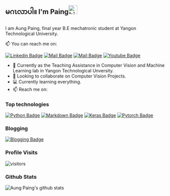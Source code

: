 ## မဂၤလာပါ။ I'm Paing<img src="https://user-images.githubusercontent.com/1303154/88677602-1635ba80-d120-11ea-84d8-d263ba5fc3c0.gif" width="28px" alt="hi">

I am Aung Paing, final year B.E mechatronic student at Yangon Technological University.

:mailbox: You can reach me on:

[![Linkedin Badge](https://img.shields.io/badge/-Paing-0e76a8?style=flat&labelColor=0e76a8&logo=linkedin&logoColor=white)](https://www.linkedin.com/in/aungpaing98/) [![Mail Badge](https://img.shields.io/badge/-aungpaing-c0392b?style=flat&labelColor=c0392b&logo=gmail&logoColor=white)](aungpaingcha1@gmail.com) [![Mail Badge](https://img.shields.io/badge/-Paing-blue?style=flat&labelColor=blue&logo=facebook&logoColor=white)](mailto:islempenywis@gmail.com) [![Youtube Badge](https://img.shields.io/badge/-Paing-c0392b?style=flat&labelColor=c0392b&logo=youtube&logoColor=white)](https://www.youtube.com/channel/UC6Vhf_yoIWXiLLJqTrU0FWA)


- 🔭 Currently as the Teaching Assistance in Computer Vision and Machine Learning lab in Yangon Technological Unversity.
- 👯 Looking to collaborate on Computer Vision Projects.
- 💻 Currently learning everything.
- 📫 Reach me on:<br>

### Top technologies

[![Python Badge](https://img.shields.io/badge/-Python-white?style=for-the-badge&labelColor=black&logo=python&logoColor=white)](#)
[![Markdown Badge](https://img.shields.io/badge/-Markdown-white?style=for-the-badge&labelColor=black&logo=markdown&logoColor=white)](#)
[![Keras Badge](https://img.shields.io/badge/-Keras-c20808?style=for-the-badge&labelColor=black&logo=keras&logoColor=c20808)](#) [![Pytorch Badge](https://img.shields.io/badge/-Pytorch-ed4b2b?style=for-the-badge&labelColor=black&logo=pytorch&logoColor=ed4b2b)](#)

### Blogging

[![Blogging Badge](https://img.shields.io/badge/-blogs-blue?style=for-the-badge&labelColor=black)](https://aungpaing98.github.io/blogs/)


### Profile Visits

![visitors](https://visitor-badge.glitch.me/badge?page_id=aunpaing98.aungpaing98)

### Github Stats

![Aung Paing's github stats](https://github-readme-stats.vercel.app/api?username=aungpaing98&count_private=false&theme=tokyonight&hide=contribs,prs)
